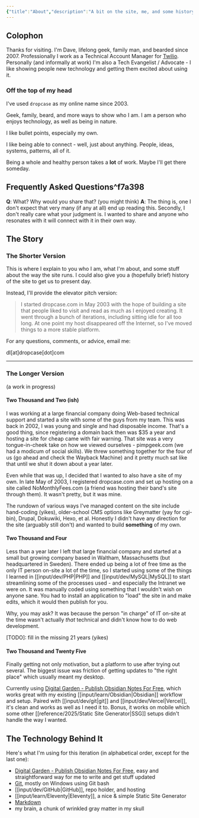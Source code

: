 ```yaml
---
{"title":"About","description":"A bit on the site, me, and some history","date":"2025-08-09","tags":["updates"],"dg-publish":true,"created":"2025-08-04T19:55:52","updated":"2025-08-09T21:19:09-04:00","permalink":"/about/","dgPassFrontmatter":true,"noteIcon":"3"}
---
```



## Colophon

Thanks for visiting. I'm Dave, lifelong geek, family man, and bearded since 2007. Professionally I work as a Technical Account Manager for [Twilio](https://www.twilio.com/). Personally (and informally at work) I'm also a Tech Evangelist / Advocate - I like showing people new technology and getting them excited about using it.

### Off the top of my head

I've used `dropcase` as my online name since 2003.

Geek, family, beard, and more ways to show who I am. I am a person who enjoys technology, as well as being in nature.

I like bullet points, especially my own.

I like being able to connect - well, just about anything. People, ideas, systems, patterns, all of it.

Being a whole and healthy person takes a __lot__ of work. Maybe I'll get there someday.

## Frequently Asked Questions^f7a398

**Q**: What? Why would you share that? (you might think)
**A**: The thing is, one I don't expect that very many (if any at all) end up reading this. Secondly, I don't really care what your judgment is. I wanted to share and anyone who resonates with it will connect with it in their own way.

## The Story

### The Shorter Version

This is where I explain to you who I am, what I'm about, and some stuff about the way the site runs. I could also give you a (hopefully brief) history of the site to get us to present day.

Instead, I'll provide the elevator pitch version:

> I started dropcase.com in May 2003 with the hope of building a site that people liked to visit and read as much as I enjoyed creating. It went through a bunch of iterations, including sitting idle for all too long. At one point my host disappeared off the Internet, so I've moved things to a more stable platform.

For any questions, comments, or advice, email me:

dl[at]dropcase[dot]com

----------

### The Longer Version
(a work in progress)

#### Two Thousand and Two (ish)

I was working at a large financial company doing Web-based technical support and started a site with some of the guys from my team. This was back in 2002, I was young and single and had disposable income. That's a good thing, since registering a domain back then was $35 a year and hosting a site for cheap came with fair warning. That site was a very tongue-in-cheek take on how we viewed ourselves - pimpgeek.com (we had a modicum of social skills). We threw something together for the four of us (go ahead and check the Wayback Machine) and it pretty much sat like that until we shut it down about a year later.

Even while that was up, I decided that I wanted to also have a site of my own. In late May of 2003, I registered dropcase.com and set up hosting on a site called NoMonthlyFees.com (a friend was hosting their band's site through them). It wasn't pretty, but it was mine.

The rundown of various ways I've managed content on the site include hand-coding (yikes), older-school CMS options like Greymatter (yay for cgi-bin), Drupal, Dokuwiki, Hexo, et al. Honestly I didn't have any direction for the site (arguably still don't) and wanted to build __something__ of my own.

#### Two Thousand and Four

Less than a year later I left that large financial company and started at a small but growing company based in Waltham, Massachusetts (but headquartered in Sweden). There ended up being a lot of free time as the only IT person on-site a lot of the time, so I started using some of the things I learned in [[input/dev/PHP\|PHP]] and [[input/dev/MySQL\|MySQL]] to start streamlining some of the processes used - and especially the Intranet we were on. It was manually coded using something that I wouldn't wish on anyone sane. You had to install an application to "load" the site in and make edits, which it would then publish for you.

Why, you may ask? It was because the person "in charge" of IT on-site at the time wasn't actually _that_ technical and didn't know how to do web development.

[TODO]: fill in the missing 21 years (yikes)
#### Two Thousand and Twenty Five

Finally getting not only motivation, but a platform to use after trying out several. The biggest issue was friction of getting updates to "the right place" which usually meant my desktop.

Currently using [Digital Garden - Publish Obsidian Notes For Free](https://dg-docs.ole.dev/), which works great with my existing [[input/learn/Obsidian\|Obsidian]] workflow and setup. Paired with [[input/dev/git\|git]] and [[input/dev/Vercel\|Vercel]], it's clean and works as well as I need it to. Bonus, it works on mobile which some other [[reference/2025/Static Site Generator\|SSG]] setups didn't handle the way I wanted.

## The Technology Behind It

Here's what I'm using for this iteration (in alphabetical order, except for the last one):

- [Digital Garden - Publish Obsidian Notes For Free](https://dg-docs.ole.dev/), easy and straightforward way for me to write and get stuff updated
- [Git](https://git-scm.com/), mostly on Windows using Git bash
- [[input/dev/GitHub\|GitHub]], repo holder, and hosting
- [[input/learn/Eleventy\|Eleventy]], a nice & simple Static Site Generator
- [Markdown](https://daringfireball.net/projects/markdown/)
- my brain, a chunk of wrinkled gray matter in my skull

